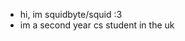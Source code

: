 - hi, im squidbyte/squid :3
- im a second year cs student in the uk

<!---
squidbyte/squidbyte is a ✨ special ✨ repository because its `README.md` (this file) appears on your GitHub profile.
You can click the Preview link to take a look at your changes.
--->
